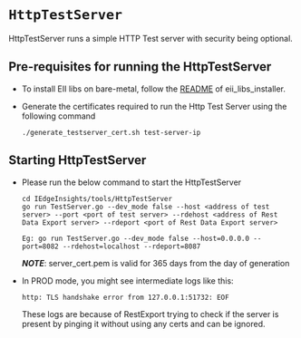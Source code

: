 # `HttpTestServer`

HttpTestServer runs a simple HTTP Test server with security being optional.

## Pre-requisites for running the HttpTestServer

* To install EII libs on bare-metal, follow the [README](https://github.com/open-edge-insights/eii-core/blob/master/common/README.md) of eii_libs_installer.

* Generate the certificates required to run the Http Test Server using the following command

    ```
    ./generate_testserver_cert.sh test-server-ip
    ```

## Starting HttpTestServer

* Please run the below command to start the HttpTestServer

    ```
    cd IEdgeInsights/tools/HttpTestServer
    go run TestServer.go --dev_mode false --host <address of test server> --port <port of test server> --rdehost <address of Rest Data Export server> --rdeport <port of Rest Data Export server>
    ```

    ```
    Eg: go run TestServer.go --dev_mode false --host=0.0.0.0 --port=8082 --rdehost=localhost --rdeport=8087
    ```

    ***NOTE***: server_cert.pem is valid for 365 days from the day of generation

* In PROD mode, you might see intermediate logs like this:

    ```
    http: TLS handshake error from 127.0.0.1:51732: EOF
    ```

    These logs are because of RestExport trying to check if the server is present by pinging it without using any certs and can be ignored.
